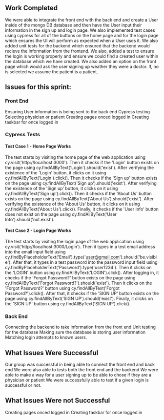 ## Work Completed

We were able to integrate the front end with the back end and create a User inside of the mongo DB database and then have the User input their
information in the sign up and login page. We also implemented test cases using cypress for all of the buttons on the home page and for the login
page which ensures the UI will perform as expected when a User uses it. We also added unit tests for the backend which ensured that the backend would
recieve the information from the frontend. We also, added a test to ensure the login is working properly and ensure we could find a created user
within the database which we have created. We also added an option on the front page which would ask the user signing up weather they were a doctor.
If, no is selected we assume the patient is a patient.

## Issues for this sprint:

### Front End

Ensuring User information is being sent to the back end
Cypress testing
Selecting physician or patient
Creating pages onced logged in
Creating taskbar for once logged in

### Cypress Tests

#### Test Case 1 - Home Page Works

The test starts by visiting the home page of the web application using cy.visit('http://localhost:3000').
Then it checks if the 'Login' button exists on the page using cy.findAllByText('Login').should('exist').
After verifying the existence of the 'Login' button, it clicks on it using cy.findAllByText('Login').click().
Then it checks if the 'Sign up' button exists on the page using cy.findAllByText('Sign up').should('exist').
After verifying the existence of the 'Sign up' button, it clicks on it using cy.findAllByText('Sign up').click().
Then it checks if the 'About Us' button exists on the page using cy.findAllByText('About Us').should('exist').
After verifying the existence of the 'About Us' button, it clicks on it using cy.findAllByText('About Us').click().
Finally, it checks if the 'User Info' button does not exist on the page using cy.findAllByText('User Info').should('not.exist').

#### Test Case 2 - Login Page Works

The test starts by visiting the login page of the web application using cy.visit('http://localhost:3000/Login').
Then it types in a test email address into the email input field using cy.findByPlaceholderText('Email').type('user@gmail.com').should('be.visible').
After that, it types in a test password into the password input field using cy.findByPlaceholderText('Password').type('user1234').
Then it clicks on the 'LOGIN' button using cy.findAllByText('LOGIN').click().
After logging in, it checks if the 'Forgot Password?' button exists on the page using cy.findAllByText('Forgot Password?').should('exist').
Then it clicks on the 'Forgot Password?' button using cy.findAllByText('Forgot Password?').click().
After that, it checks if the 'SIGN UP' button exists on the page using cy.findAllByText('SIGN UP').should('exist').
Finally, it clicks on the 'SIGN UP' button using cy.findAllByText('SIGN UP').click().

### Back End

Connecting the backend to take information from the front end
Unit testing for the database
Making sure the database is storing user information
Matching login attempts to known users.

## What Issues Were Successful

Our group was successful in being able to connect the front end and back end
We were also able to tests both the front end and the backend
We were able to make a way for a user signing up to be able to chose if they are a physician or patient
We were successfully able to test if a given login is successful or not.

## What Issues Were not Successful

Creating pages onced logged in
Creating taskbar for once logged in
